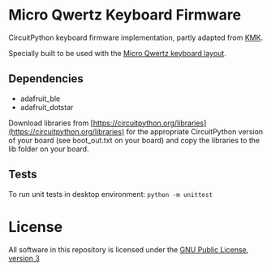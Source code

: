 # Micro Qwertz Keyboard Firmware

CircuitPython keyboard firmware implementation, partly adapted from [KMK](https://github.com/KMKfw/kmk_firmware).

Specially built to be used with the [Micro Qwertz keyboard layout](http://www.keyboard-layout-editor.com/#/gists/12281aabe024b50dbcfd42017a9aa722).

## Dependencies

- adafruit_ble
- adafruit_dotstar

Download libraries from [https://circuitpython.org/libraries](https://circuitpython.org/libraries) for the appropriate CircuitPython version of your board (see boot_out.txt on your board) and copy the libraries to the lib folder on your board.

## Tests

To run unit tests in desktop environment: `python -m unittest`

# License

All software in this repository is licensed under the [GNU Public License, version 3](https://tldrlegal.com/license/gnu-general-public-license-v3-(gpl-3))
